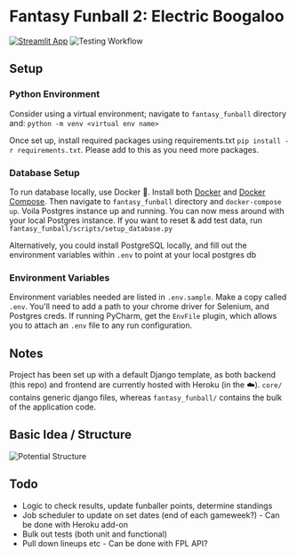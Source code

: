 # Fantasy Funball 2: Electric Boogaloo

[![Streamlit App](https://static.streamlit.io/badges/streamlit_badge_black_white.svg)](http://fantasy-funball-streamlit.herokuapp.com/)
![Testing Workflow](https://github.com/p-ml/fantasy_funball/actions/workflows/testing_workflow.yml/badge.svg)


## Setup
### Python Environment
Consider using a virtual environment; navigate to `fantasy_funball` directory and:
```python -m venv <virtual env name>```

Once set up, install required packages using requirements.txt
`pip install -r requirements.txt`. Please add to this as you need more packages.

### Database Setup
To run database locally, use Docker :whale:. Install both 
[Docker](https://docs.docker.com/get-docker/) and 
[Docker Compose](https://docs.docker.com/compose/install/). Then navigate to 
`fantasy_funball` directory and `docker-compose up`. Voila Postgres instance up and 
running. You can now mess around with your local Postgres instance. If you want to
reset & add test data, run `fantasy_funball/scripts/setup_database.py`

Alternatively, you could install PostgreSQL locally, and fill out the environment
variables within `.env` to point at your local postgres db

### Environment Variables
Environment variables needed are listed in `.env.sample`. Make a copy called `.env`.
You'll need to add a path to your chrome driver for Selenium, and Postgres creds.
If running PyCharm, get the `EnvFile` plugin, which allows you to attach an `.env` file to any run
configuration.

## Notes
Project has been set up with a default Django template, as both backend (this repo) 
and frontend are currently hosted with Heroku (in the :cloud:).
`core/` contains generic django files, whereas `fantasy_funball/` contains the bulk
of the application code.

## Basic Idea / Structure
![Potential Structure](docs/fantasy_funball_structure.png)

## Todo
- Logic to check results, update funballer points, determine standings
- Job scheduler to update on set dates (end of each gameweek?) - Can be done with 
Heroku add-on
- Bulk out tests (both unit and functional)
- Pull down lineups etc - Can be done with FPL API?

